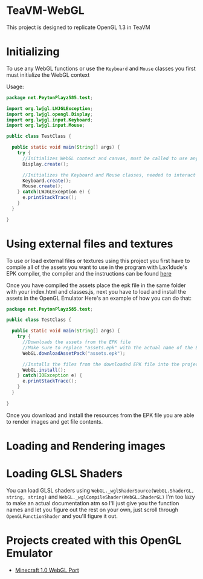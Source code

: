 # TeaVM-WebGL
This project is designed to replicate OpenGL 1.3 in TeaVM

# Initializing
To use any WebGL functions or use the `Keyboard` and `Mouse` classes you first must initialize the WebGL context

Usage:
```java
package net.PeytonPlayz585.test;

import org.lwjgl.LWJGLException;
import org.lwjgl.opengl.Display;
import org.lwjgl.input.Keyboard;
import org.lwjgl.input.Mouse;

public class TestClass {

  public static void main(String[] args) {
    try {
      //Initializes WebGL context and canvas, must be called to use any OpenGL/WebGL functions including the mouse and keyboard
      Display.create();

      //Initializes the Keyboard and Mouse classes, needed to interact with Keyboard and Mouse
      Keyboard.create();
      Mouse.create();
    } catch(LWJGLException e) {
      e.printStackTrace();
    }
  }

}
```

# Using external files and textures

To use or load external files or textures using this project you first have to compile all of the assets you want to use in the program with Lax1dude's EPK compiler, the compiler and the instructions can be found [here]()

Once you have compiled the assets place the epk file in the same folder with your index.html and classes.js, next you have to load and install the assets in the OpenGL Emulator
Here's an example of how you can do that:
```java
package net.PeytonPlayz585.test;

public class TestClass {

  public static void main(String[] args) {
    try {
      //Downloads the assets from the EPK file
      //Make sure to replace "assets.epk" with the actual name of the EPK file
      WebGL.downloadAssetPack("assets.epk");

      //Installs the files from the downloaded EPK file into the project
      WebGL.install();
    } catch(IOException e) {
      e.printStackTrace();
    }
  }
  
}
```
Once you download and install the resources from the EPK file you are able to render images and get file contents.

# Loading and Rendering images

# Loading GLSL Shaders
You can load GLSL shaders using `WebGL._wglShaderSource(WebGL.ShaderGL, string, string)` and `WebGL._wglCompileShader(WebGL.ShaderGL)`
I'm too lazy to make an actual documentation atm so I'll just give you the function names and let you figure out the rest on your own, just scroll through `OpenGLFunctionShader` and you'll figure it out.

# Projects created with this OpenGL Emulator
- [Minecraft 1.0 WebGL Port](https://github.com/PeytonPlayz595/ClassicCraft-1.0/)
